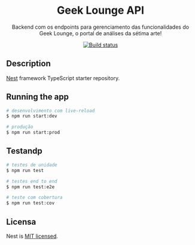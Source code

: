 <h1 align="center">
  Geek Lounge API
</h1>

<p align="center">
Backend com os endpoints para gerenciamento das funcionalidades do Geek Lounge, o portal de análises da sétima arte!
</p>
<p align="center">
  <a target="_blank" href="https://travis-ci.com/github/moviandev/geekLounge"><img src="https://travis-ci.com/moviandev/geekLounge.svg?branch=master" alt="Build status" /></a>
</p>

## Description

[Nest](https://github.com/nestjs/nest) framework TypeScript starter repository.

## Running the app

```bash
# desenvolvimento com live-reload
$ npm run start:dev

# produção
$ npm run start:prod
```

## Testandp

```bash
# testes de unidade
$ npm run test

# testes end to end
$ npm run test:e2e

# teste com cobertura
$ npm run test:cov
```

## Licensa

Nest is [MIT licensed](LICENSE).
